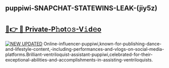 ## puppiwi-SNAPCHAT-STATEWINS-LEAK-(jiy5z)


# <h2><a href="https://mediaupload.pro?-20M">🔗👉 🔴 Private-P𝚑ot𝚘𝚜-V𝚒d𝚎o</a></h2>

[![NEW UPDATED](https://i.imgur.com/0qMVB7G.gif)](https://mediaupload.pro?-20M)
Online-influencer-puppiwi,known-for-publishing-dance-and-lifestyle-content,-including-performances-and-vlogs-on-social-media-platforms.Brilliant-ventriloquist-assistant-puppiwi,celebrated-for-their-exceptional-abilities-and-accomplishments-in-assisting-ventriloquists.  